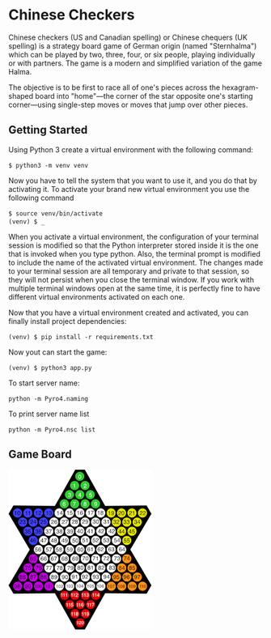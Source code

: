 # Chinese Checkers
Chinese checkers (US and Canadian spelling) or Chinese chequers (UK spelling) is a strategy board game of German origin (named "Sternhalma") which can be played by two, three, four, or six people, playing individually or with partners. The game is a modern and simplified variation of the game Halma.

The objective is to be first to race all of one's pieces across the hexagram-shaped board into "home"—the corner of the star opposite one's starting corner—using single-step moves or moves that jump over other pieces.


## Getting Started
Using Python 3 create a virtual environment with the following command:

    $ python3 -m venv venv

Now you have to tell the system that you want to use it, and you do that by activating it. To activate your brand new virtual environment you use the following command

    $ source venv/bin/activate
    (venv) $ _

When you activate a virtual environment, the configuration of your terminal session is modified so that the Python interpreter stored inside it is the one that is invoked when you type python. Also, the terminal prompt is modified to include the name of the activated virtual environment. The changes made to your terminal session are all temporary and private to that session, so they will not persist when you close the terminal window. If you work with multiple terminal windows open at the same time, it is perfectly fine to have different virtual environments activated on each one.

Now that you have a virtual environment created and activated, you can finally install project dependencies:

    (venv) $ pip install -r requirements.txt

Now yout can start the game:

    (venv) $ python3 app.py 

To start server name:

    python -m Pyro4.naming

To print server name list 

    python -m Pyro4.nsc list


## Game Board

![](table.png)